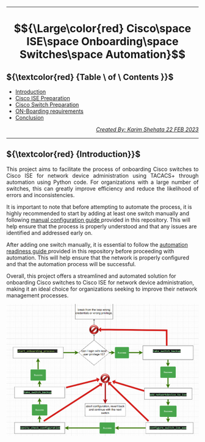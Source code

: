 
***
# $${\Large\color{red} Cisco\space ISE\space Onboarding\space Switches\space Automation}$$
## ${\textcolor{red} {Table \ of \ Contents \}}$
- [Introduction](#Introduction)
- [Cisco ISE Preparation](#cisco-ise-configuration)
- [Cisco Switch Preparation](#cisco-switch-configuration)
- [ON-Boarding requirements](#file-requirements)
- [Conclusion](#conclusion)


<div align="right">
<a href="https://www.linkedin.com/in/karim-shehata-74b15b178/"> 
 <em>Created By: Karim Shehata 22 FEB 2023</em>
</a> 
</div>

***  

## ${\textcolor{red} {Introduction}}$ <a name="Introduction"></a>  
<p align="justify">
This project aims to facilitate the process of onboarding Cisco switches to Cisco ISE for network device administration using TACACS+ through automation using Python code. For organizations with a large number of switches, this can greatly improve efficiency and reduce the likelihood of errors and inconsistencies.

It is important to note that before attempting to automate the process, it is highly recommended to start by adding at least one switch manually and following <a href="https://github.com/Kshehata1990/CISCO-ISE/blob/main/Network devices Tacacs configurations/1- Manual configuration/README.md"> manual configuration guide </a> provided in this repository. This will help ensure that the process is properly understood and that any issues are identified and addressed early on.

After adding one switch manually, it is essential to follow the <a href="https://github.com/Kshehata1990/CISCO-ISE/blob/main/Network devices Tacacs configurations/2-Configuration Automation/Configuration prerequisites/README.md"> automation readiness guide </a> provided in this repository before proceeding with automation. This will help ensure that the network is properly configured and that the automation process will be successful.

Overall, this project offers a streamlined and automated solution for onboarding Cisco switches to Cisco ISE for network device administration, making it an ideal choice for organizations seeking to improve their network management processes.
</p>  

![code trace](https://github.com/Kshehata1990/CISCO-ISE/blob/main/Network%20devices%20Tacacs%20configurations/2-Configuration%20Automation/1-%20ISE%20switches%20onboarding%20code%20trace.png)  






